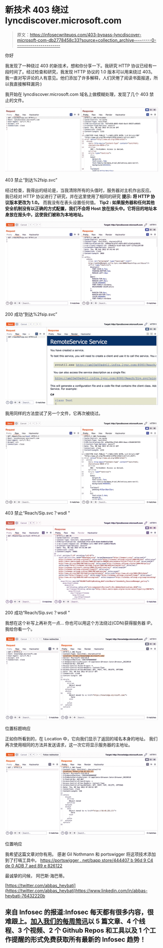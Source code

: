 # 新技术 403 绕过 lyncdiscover.microsoft.com

> 原文：<https://infosecwriteups.com/403-bypass-lyncdiscover-microsoft-com-db2778458c33?source=collection_archive---------0----------------------->

你好

我发现了一种绕过 403 的新技术，想和你分享一下。我研究 HTTP 协议已经有一段时间了。经过检查和研究，我发现 HTTP 协议的 1.0 版本可以用来绕过 403。我一直对写评论的人有意见。他们添加了许多解释，人们厌倦了阅读书面报道，所以我直接解释漏洞:)

我开始在 lyncdiscover.microsoft.com 域名上做模糊处理，发现了几个 403 禁止的文件。

![](img/23f34f560db9db61d3be45599d3d3afc.png)

403 禁止“到达%2fsip.svc”

经过检查，我得出的结论是，当我清除所有的头值时，服务器对主机作出反应。
我已经对 HTTP 协议进行了研究，并在这里使用了相同的研究
**提示:
将 HTTP 协议版本更改为 1.0。** 而我没有在表头设置任何值。
**Tip2 :
如果服务器和任何其他安全机制没有以正确的方式配置，我们不会将 Host 放在报头中。它将目的地址本身放在报头中，这使我们被称为本地地址。**

![](img/1d6b551e00b68cd6ef8c6f09cf745856.png)

200 成功“到达%2fsip.svc”

![](img/854c53e038bf082f50c9731a2786283f.png)

我用同样的方法尝试了另一个文件，它再次被绕过。

![](img/678ff4b3f294fc7670cdb970691fc20c.png)

403 禁止“Reach/Sip.svc？wsdl "

![](img/d223669c0e1505e775889cf950052368.png)

200 成功“Reach/Sip.svc？wsdl "

我想在这个补写上再补充一点…
你也可以用这个方法绕过(CDN)获得服务器 IP。我给你看一个。

![](img/3106f4f8cdcfa661576f9a164bb9c65e.png)

位置标题响应

正如你所看到的，在 Location 中，它向我们显示了返回的域名本身的地址。
我们再次使用相同的方法并发送请求，这一次它将显示服务器的主地址。

![](img/92bc504b522fd26d8a9e0c408bcfb58b.png)

位置响应

我希望这篇文章对你有用。
感谢 Gil Nothmann 和 portswigger 将这项技术添加到了打嗝工具中。
[https://portswigger . net/bapp store/444407 b 96d 9 C4 de 0 ADB 7 aed 89 e 826122](https://portswigger.net/bappstore/444407b96d9c4de0adb7aed89e826122)

最诚挚的问候，
阿巴斯·海巴蒂。

[https://twitter.com/abbas_heybati](https://twitter.com/abbas_heybati)https://www.linkedin.com/in/abbas-heybati-76432220b

## 来自 Infosec 的报道:Infosec 每天都有很多内容，很难跟上。[加入我们的每周简讯](https://weekly.infosecwriteups.com/)以 5 篇文章、4 个线程、3 个视频、2 个 Github Repos 和工具以及 1 个工作提醒的形式免费获取所有最新的 Infosec 趋势！